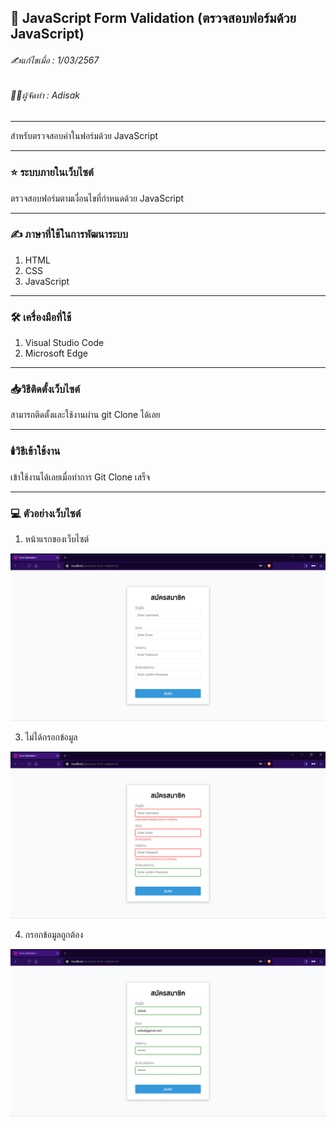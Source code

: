 ## 📖 JavaScript Form Validation (ตรวจสอบฟอร์มด้วย JavaScript)

###### ✍️แก้ไขเมื่อ : 1/03/2567
###### 👨‍💻ผู้จัดทำ : Adisak
___

 สำหรับตรวจสอบค่าในฟอร์มด้วย JavaScript
___ 

### ⭐ ระบบภายในเว็บไซต์
  ตรวจสอบฟอร์มตามเงื่อนไขที่กำหนดด้วย JavaScript

___

### ✍️ ภาษาที่ใช้ในการพัฒนาระบบ

1. HTML
2. CSS
3. JavaScript

___

### 🛠️ เครื่องมือที่ใช้

1. Visual Studio Code
2. Microsoft Edge

___

### 📥วิธีติดตั้งเว็บไซต์
  สามารถติดตั้งและใช้งานผ่าน git Clone ได้เลย
___

### 🕯️วิธีเข้าใช้งาน
  เข้าใช้งานได้เลยเมื่อทำการ Git Clone เสร็จ
___

### 💻 ตัวอย่างเว็บไซต์

1. หน้าแรกของเว็บไซต์

![index](https://github.com/Adisak-KS/Javascript-Form-Validation/blob/main/img/img-1.png)

3. ไม่ได้กรอกข้อมูล

![check form](https://github.com/Adisak-KS/Javascript-Form-Validation/blob/main/img/img-2.png)

4. กรอกข้อมูลถูกต้อง

![form correct](https://github.com/Adisak-KS/Javascript-Form-Validation/blob/main/img/img-3.png)
